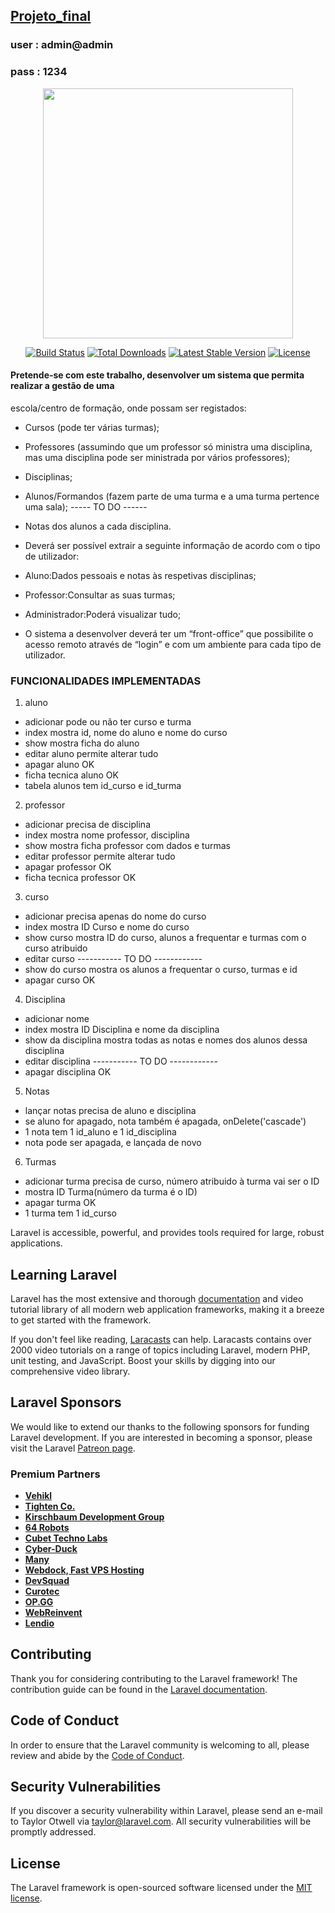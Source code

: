 

## [Projeto_final](http://enos-alfa.herokuapp.com/)

###  user : admin@admin
###  pass : 1234
           

<p align="center"><a href="http://enos-alfa.herokuapp.com/" target="_blank"><img src="https://raw.githubusercontent.com/laravel/art/master/logo-lockup/5%20SVG/2%20CMYK/1%20Full%20Color/laravel-logolockup-cmyk-red.svg" width="400"></a></p>

<p align="center">
<a href="https://travis-ci.org/laravel/framework"><img src="https://travis-ci.org/laravel/framework.svg" alt="Build Status"></a>
<a href="https://packagist.org/packages/laravel/framework"><img src="https://img.shields.io/packagist/dt/laravel/framework" alt="Total Downloads"></a>
<a href="https://packagist.org/packages/laravel/framework"><img src="https://img.shields.io/packagist/v/laravel/framework" alt="Latest Stable Version"></a>
<a href="https://packagist.org/packages/laravel/framework"><img src="https://img.shields.io/packagist/l/laravel/framework" alt="License"></a>
</p>

#### Pretende-se com este trabalho, desenvolver um sistema que permita realizar a gestão de uma
escola/centro de formação, onde possam ser registados:
- Cursos (pode ter várias turmas);
- Professores (assumindo que um professor só ministra uma disciplina, mas uma
disciplina pode ser ministrada por vários professores);
- Disciplinas;
- Alunos/Formandos (fazem parte de uma turma e a uma turma pertence uma sala); ----- TO DO ------
- Notas dos alunos a cada disciplina.

- Deverá ser possível extrair a seguinte informação de acordo com o tipo de utilizador:
- Aluno:Dados pessoais e notas às respetivas disciplinas;
- Professor:Consultar as suas turmas;
- Administrador:Poderá visualizar tudo;
- O sistema a desenvolver deverá ter um “front-office” que possibilite o acesso remoto através
de “login” e com um ambiente para cada tipo de utilizador.

### FUNCIONALIDADES IMPLEMENTADAS 
1. aluno 
 - adicionar pode ou não ter  curso e turma
 - index mostra id, nome do aluno e nome do curso
 - show mostra ficha do aluno
 - editar aluno permite alterar tudo
 - apagar aluno OK
 - ficha tecnica aluno OK
 - tabela alunos tem id_curso e id_turma

2. professor 
 - adicionar precisa de disciplina
 - index mostra nome professor, disciplina
 - show mostra ficha professor com dados e turmas
 - editar professor permite alterar tudo
 - apagar professor OK
 - ficha tecnica professor OK
 

3. curso 
 - adicionar precisa apenas do nome do curso
 - index mostra ID Curso e nome do curso
 - show curso mostra ID do curso, alunos a frequentar e turmas com o curso atribuido
 - editar curso  ----------- TO DO ------------
 - show do curso mostra os alunos a frequentar o curso, turmas e id
 - apagar curso OK



4. Disciplina 
 - adicionar nome
 - index mostra ID Disciplina e nome da disciplina
 - show da disciplina mostra todas as notas e nomes dos alunos dessa disciplina
 - editar disciplina  ----------- TO DO ------------
 - apagar disciplina OK
 


5. Notas
 - lançar notas precisa de aluno e disciplina
 - se aluno for apagado, nota também é apagada, onDelete('cascade')
 - 1 nota tem 1 id_aluno e 1 id_disciplina
 - nota pode ser apagada, e lançada de novo

6. Turmas
 - adicionar turma precisa de curso, número atribuido à turma vai ser o ID
 - mostra ID Turma(número da turma é o ID)
 - apagar turma OK
 - 1 turma tem 1 id_curso




Laravel is accessible, powerful, and provides tools required for large, robust applications.

## Learning Laravel

Laravel has the most extensive and thorough [documentation](https://laravel.com/docs) and video tutorial library of all modern web application frameworks, making it a breeze to get started with the framework.

If you don't feel like reading, [Laracasts](https://laracasts.com) can help. Laracasts contains over 2000 video tutorials on a range of topics including Laravel, modern PHP, unit testing, and JavaScript. Boost your skills by digging into our comprehensive video library.

## Laravel Sponsors

We would like to extend our thanks to the following sponsors for funding Laravel development. If you are interested in becoming a sponsor, please visit the Laravel [Patreon page](https://patreon.com/taylorotwell).

### Premium Partners

- **[Vehikl](https://vehikl.com/)**
- **[Tighten Co.](https://tighten.co)**
- **[Kirschbaum Development Group](https://kirschbaumdevelopment.com)**
- **[64 Robots](https://64robots.com)**
- **[Cubet Techno Labs](https://cubettech.com)**
- **[Cyber-Duck](https://cyber-duck.co.uk)**
- **[Many](https://www.many.co.uk)**
- **[Webdock, Fast VPS Hosting](https://www.webdock.io/en)**
- **[DevSquad](https://devsquad.com)**
- **[Curotec](https://www.curotec.com/services/technologies/laravel/)**
- **[OP.GG](https://op.gg)**
- **[WebReinvent](https://webreinvent.com/?utm_source=laravel&utm_medium=github&utm_campaign=patreon-sponsors)**
- **[Lendio](https://lendio.com)**

## Contributing

Thank you for considering contributing to the Laravel framework! The contribution guide can be found in the [Laravel documentation](https://laravel.com/docs/contributions).

## Code of Conduct

In order to ensure that the Laravel community is welcoming to all, please review and abide by the [Code of Conduct](https://laravel.com/docs/contributions#code-of-conduct).

## Security Vulnerabilities

If you discover a security vulnerability within Laravel, please send an e-mail to Taylor Otwell via [taylor@laravel.com](mailto:taylor@laravel.com). All security vulnerabilities will be promptly addressed.

## License

The Laravel framework is open-sourced software licensed under the [MIT license](https://opensource.org/licenses/MIT).
